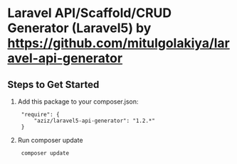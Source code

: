 Laravel API/Scaffold/CRUD Generator (Laravel5) by https://github.com/mitulgolakiya/laravel-api-generator
=======================

Steps to Get Started
---------------------

1. Add this package to your composer.json:
  
        "require": {
            "aziz/laravel5-api-generator": "1.2.*"
        }
  
2. Run composer update

        composer update

